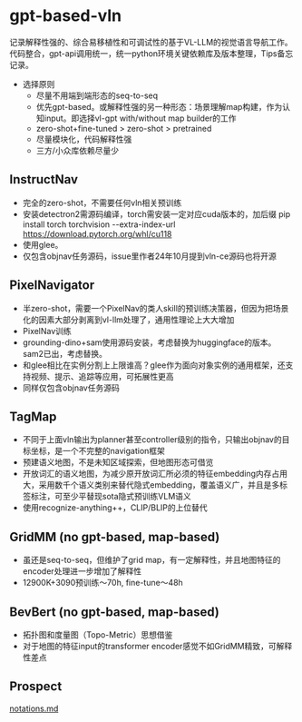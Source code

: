 # gpt-based-vln
记录解释性强的、综合易移植性和可调试性的基于VL-LLM的视觉语言导航工作。
代码整合，gpt-api调用统一，统一python环境关键依赖库及版本整理，Tips备忘记录。

- 选择原则
  - 尽量不用端到端形态的seq-to-seq
  - 优先gpt-based。或解释性强的另一种形态：场景理解map构建，作为认知input。即选择vl-gpt with/without map builder的工作
  - zero-shot+fine-tuned > zero-shot > pretrained
  - 尽量模块化，代码解释性强
  - 三方/小众库依赖尽量少

## InstructNav

- 完全的zero-shot，不需要任何vln相关预训练
- 安装detectron2需源码编译，torch需安装一定对应cuda版本的，加后缀 pip install torch torchvision --extra-index-url https://download.pytorch.org/whl/cu118
- 使用glee。
- 仅包含objnav任务源码，issue里作者24年10月提到vln-ce源码也将开源

## PixelNavigator

- 半zero-shot，需要一个PixelNav的类人skill的预训练决策器，但因为把场景化的因素大部分剥离到vl-llm处理了，通用性理论上大大增加
- PixelNav训练
- grounding-dino+sam使用源码安装，考虑替换为huggingface的版本。sam2已出，考虑替换。
- 和glee相比在实例分割上上限谁高？glee作为面向对象实例的通用框架，还支持视频、提示、追踪等应用，可拓展性更高
- 同样仅包含objnav任务源码

## TagMap

- 不同于上面vln输出为planner甚至controller级别的指令，只输出objnav的目标坐标，是一个不完整的navigation框架
- 预建语义地图，不是未知区域探索，但地图形态可借览
- 开放词汇的语义地图，为减少原开放词汇所必须的特征embedding内存占用大，采用数千个语义类别来替代隐式embedding，覆盖语义广，并且是多标签标注，可至少平替现sota隐式预训练VLM语义
- 使用recognize-anything++，CLIP/BLIP的上位替代

## GridMM (no gpt-based, map-based)

- 虽还是seq-to-seq，但维护了grid map，有一定解释性，并且地图特征的encoder处理进一步增加了解释性
- 12900K+3090预训练～70h, fine-tune～48h

## BevBert (no gpt-based, map-based)

- 拓扑图和度量图（Topo-Metric）思想借鉴
- 对于地图的特征input的transformer encoder感觉不如GridMM精致，可解释性差点

## Prospect
[notations.md](overview/notations.md)
